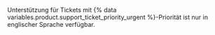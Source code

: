Unterstützung für Tickets mit {% data variables.product.support_ticket_priority_urgent %}-Priorität ist nur in englischer Sprache verfügbar.